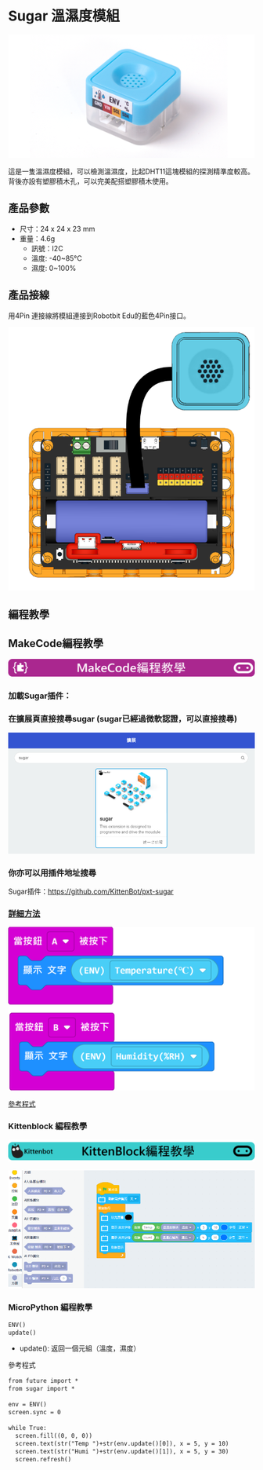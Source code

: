 # Sugar 溫濕度模組

![](./images/env1.png)

這是一隻溫濕度模組，可以檢測溫濕度，比起DHT11這塊模組的探測精準度較高。背後亦設有塑膠積木孔，可以完美配搭塑膠積木使用。

## 產品參數

- 尺寸：24 x 24 x 23 mm
- 重量：4.6g
    - 訊號：I2C
    - 溫度: -40~85°C
    - 濕度: 0~100%

## 產品接線

用4Pin 連接線將模組連接到Robotbit Edu的藍色4Pin接口。

![](./images/env_wire.png)

## 編程教學

## MakeCode編程教學

![](../PWmodules/images/mcbanner.png)

### 加載Sugar插件：

### 在擴展頁直接搜尋sugar (sugar已經過微軟認證，可以直接搜尋)

![](./images/sugar_search.png)

### 你亦可以用插件地址搜尋

Sugar插件：https://github.com/KittenBot/pxt-sugar

### [詳細方法](../../Makecode/powerBrickMC)

![](./images/env_mc_code.png)

[參考程式](https://makecode.microbit.org/_AhF2rX6jyhbv)

### Kittenblock 編程教學

![](../PWmodules/images/kbbanner.png)

![](./images/env3.png)

### MicroPython 編程教學

    ENV()
    update()

- update(): 返回一個元組（溫度，濕度）

參考程式

    from future import *
    from sugar import *
    
    env = ENV()
    screen.sync = 0
    
    while True:
      screen.fill((0, 0, 0))
      screen.text(str("Temp ")+str(env.update()[0]), x = 5, y = 10)
      screen.text(str("Humi ")+str(env.update()[1]), x = 5, y = 30)
      screen.refresh()